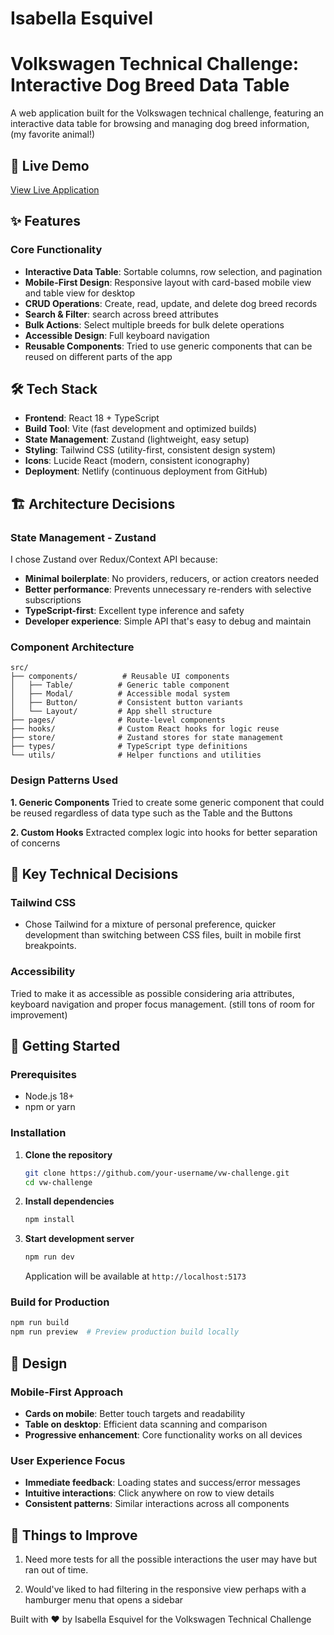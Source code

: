 # Isabella Esquivel

# Volkswagen Technical Challenge: Interactive Dog Breed Data Table

A web application built for the Volkswagen technical challenge, featuring an interactive data table for browsing and managing dog breed information, (my favorite animal!)

## 🚀 Live Demo

[View Live Application](https://your-netlify-url.netlify.app)

## ✨ Features

### Core Functionality

- **Interactive Data Table**: Sortable columns, row selection, and pagination
- **Mobile-First Design**: Responsive layout with card-based mobile view and table view for desktop
- **CRUD Operations**: Create, read, update, and delete dog breed records
- **Search & Filter**: search across breed attributes
- **Bulk Actions**: Select multiple breeds for bulk delete operations
- **Accessible Design**: Full keyboard navigation
- **Reusable Components**: Tried to use generic components that can be reused on different parts of the app

## 🛠 Tech Stack

- **Frontend**: React 18 + TypeScript
- **Build Tool**: Vite (fast development and optimized builds)
- **State Management**: Zustand (lightweight, easy setup)
- **Styling**: Tailwind CSS (utility-first, consistent design system)
- **Icons**: Lucide React (modern, consistent iconography)
- **Deployment**: Netlify (continuous deployment from GitHub)

## 🏗 Architecture Decisions

### State Management - Zustand

I chose Zustand over Redux/Context API because:

- **Minimal boilerplate**: No providers, reducers, or action creators needed
- **Better performance**: Prevents unnecessary re-renders with selective subscriptions
- **TypeScript-first**: Excellent type inference and safety
- **Developer experience**: Simple API that's easy to debug and maintain

### Component Architecture

```
src/
├── components/          # Reusable UI components
│   ├── Table/          # Generic table component
│   ├── Modal/          # Accessible modal system
│   ├── Button/         # Consistent button variants
│   └── Layout/         # App shell structure
├── pages/              # Route-level components
├── hooks/              # Custom React hooks for logic reuse
├── store/              # Zustand stores for state management
├── types/              # TypeScript type definitions
└── utils/              # Helper functions and utilities
```

### Design Patterns Used

**1. Generic Components**
Tried to create some generic component that could be reused regardless of data type such as the Table and the Buttons

**2. Custom Hooks**
Extracted complex logic into hooks for better separation of concerns

## 🎯 Key Technical Decisions

### Tailwind CSS

- Chose Tailwind for a mixture of personal preference, quicker development than switching between CSS files, built in mobile first breakpoints.

### Accessibility

Tried to make it as accessible as possible considering aria attributes, keyboard navigation and proper focus management. (still tons of room for improvement)

## 🚀 Getting Started

### Prerequisites

- Node.js 18+
- npm or yarn

### Installation

1. **Clone the repository**

   ```bash
   git clone https://github.com/your-username/vw-challenge.git
   cd vw-challenge
   ```

2. **Install dependencies**

   ```bash
   npm install
   ```

3. **Start development server**

   ```bash
   npm run dev
   ```

   Application will be available at `http://localhost:5173`

### Build for Production

```bash
npm run build
npm run preview  # Preview production build locally
```

## 🎨 Design

### Mobile-First Approach

- **Cards on mobile**: Better touch targets and readability
- **Table on desktop**: Efficient data scanning and comparison
- **Progressive enhancement**: Core functionality works on all devices

### User Experience Focus

- **Immediate feedback**: Loading states and success/error messages
- **Intuitive interactions**: Click anywhere on row to view details
- **Consistent patterns**: Similar interactions across all components

## 📝 Things to Improve

1. Need more tests for all the possible interactions the user may have but ran out of time.

2. Would've liked to had filtering in the responsive view perhaps with a hamburger menu that opens a sidebar

Built with ❤️ by Isabella Esquivel for the Volkswagen Technical Challenge
